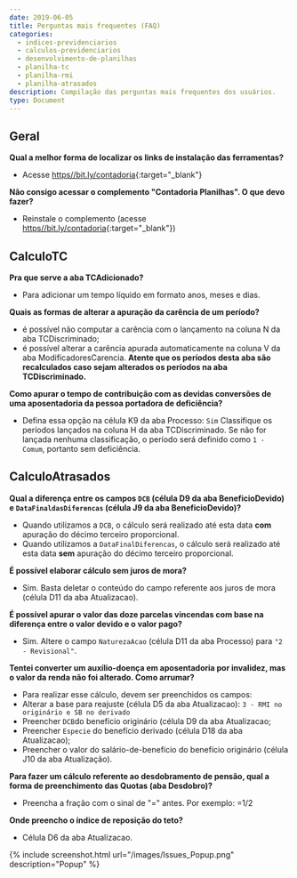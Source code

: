 ```yaml
---
date: 2019-06-05
title: Perguntas mais frequentes (FAQ)
categories:
  - indices-previdenciarios
  - calculos-previdenciarios
  - desenvolvimento-de-planilhas
  - planilha-tc
  - planilha-rmi
  - planilha-atrasados
description: Compilação das perguntas mais frequentes dos usuários.
type: Document
---
```




## Geral

**Qual a melhor forma de localizar os links de instalação das ferramentas?**
+ Acesse [https//bit.ly/contadoria](https://bit.ly/contadoria){:target="_blank"}



**Não consigo acessar o complemento "Contadoria Planilhas". O que devo fazer?**
+ Reinstale o complemento (acesse [https//bit.ly/contadoria](https://bit.ly/contadoria){:target="_blank"})

## CalculoTC

**Pra que serve a aba TCAdicionado?**
+ Para adicionar um tempo líquido em formato anos, meses e dias.


**Quais as formas de alterar a apuração da carência de um período?**
+ é possível não computar a carência com o lançamento na coluna N da aba TCDiscriminado;
+ é possível alterar a carência apurada automaticamente na coluna V da aba ModificadoresCarencia. **Atente que os períodos desta aba são recalculados caso sejam alterados os períodos na aba TCDiscriminado.**


**Como apurar o tempo de contribuição com as devidas conversões de uma aposentadoria da pessoa portadora de deficiência?**
+ Defina essa opção na célula K9 da aba Processo: `Sim`
 Classifique os períodos lançados na coluna H da aba TCDiscriminado. Se não for lançada nenhuma classificação, o período será definido como `1 - Comum`, portanto sem deficiência.


## CalculoAtrasados
**Qual a diferença entre os campos `DCB` (célula D9 da aba BeneficioDevido) e `DataFinaldasDiferencas` (célula J9 da aba BeneficioDevido)?**
+ Quando utilizamos a `DCB`, o cálculo será realizado até esta data **com** apuração do décimo terceiro proporcional.
+ Quando utilizamos a `DataFinalDiferencas`, o cálculo será realizado até esta data **sem** apuração do décimo terceiro proporcional.



**É possível elaborar cálculo sem juros de mora?**
+ Sim. Basta deletar o conteúdo do campo referente aos juros de mora (célula D11 da aba Atualizacao).



**É possível apurar o valor das doze parcelas vincendas com base na diferença entre o valor devido e o valor pago?**
+ Sim. Altere o campo `NaturezaAcao` (célula D11 da aba Processo) para `"2 - Revisional"`.



**Tentei converter um auxílio-doença em aposentadoria por invalidez, mas o valor da renda não foi alterado. Como arrumar?**
+ Para realizar esse cálculo, devem ser preenchidos os campos: 
+ Alterar a base para reajuste (célula D5 da aba Atualizacao): `3 - RMI no originário e SB no derivado`
+ Preencher `DCB`do benefício originário (célula D9 da aba Atualizacao;
+ Preencher `Especie` do benefício derivado (célula D18 da aba Atualizacao);
+ Preencher o valor do salário-de-benefício do benefício originário (célula J10 da aba Atualização). 


**Para fazer um cálculo referente ao desdobramento de pensão, qual a forma de preenchimento das Quotas (aba Desdobro)?**
+ Preencha a fração com o sinal de "=" antes. Por exemplo: =1/2


**Onde preencho o índice de reposição do teto?**
+ Célula D6 da aba Atualizacao.

{% include screenshot.html url="/images/Issues_Popup.png" description="Popup" %}
